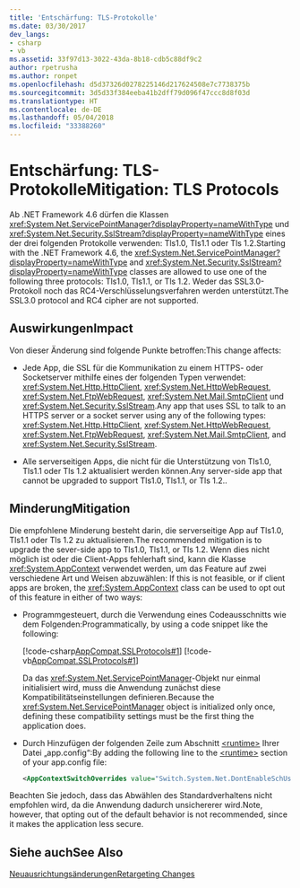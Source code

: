 ```yaml
---
title: 'Entschärfung: TLS-Protokolle'
ms.date: 03/30/2017
dev_langs:
- csharp
- vb
ms.assetid: 33f97d13-3022-43da-8b18-cdb5c88df9c2
author: rpetrusha
ms.author: ronpet
ms.openlocfilehash: d5d37326d0278225146d217624508e7c7738375b
ms.sourcegitcommit: 3d5d33f384eeba41b2dff79d096f47ccc8d8f03d
ms.translationtype: HT
ms.contentlocale: de-DE
ms.lasthandoff: 05/04/2018
ms.locfileid: "33388260"
---
```

# <a name="mitigation-tls-protocols"></a><span data-ttu-id="8400e-102">Entschärfung: TLS-Protokolle</span><span class="sxs-lookup"><span data-stu-id="8400e-102">Mitigation: TLS Protocols</span></span>
<span data-ttu-id="8400e-103">Ab .NET Framework 4.6 dürfen die Klassen <xref:System.Net.ServicePointManager?displayProperty=nameWithType> und <xref:System.Net.Security.SslStream?displayProperty=nameWithType> eines der drei folgenden Protokolle verwenden: Tls1.0, Tls1.1 oder Tls 1.2.</span><span class="sxs-lookup"><span data-stu-id="8400e-103">Starting with the .NET Framework 4.6, the <xref:System.Net.ServicePointManager?displayProperty=nameWithType> and <xref:System.Net.Security.SslStream?displayProperty=nameWithType> classes are allowed to use one of the following three protocols: Tls1.0, Tls1.1, or Tls 1.2.</span></span> <span data-ttu-id="8400e-104">Weder das SSL3.0-Protokoll noch das RC4-Verschlüsselungsverfahren werden unterstützt.</span><span class="sxs-lookup"><span data-stu-id="8400e-104">The SSL3.0 protocol and RC4 cipher are not supported.</span></span>  
  
## <a name="impact"></a><span data-ttu-id="8400e-105">Auswirkungen</span><span class="sxs-lookup"><span data-stu-id="8400e-105">Impact</span></span>  
 <span data-ttu-id="8400e-106">Von dieser Änderung sind folgende Punkte betroffen:</span><span class="sxs-lookup"><span data-stu-id="8400e-106">This change affects:</span></span>  
  
-   <span data-ttu-id="8400e-107">Jede App, die SSL für die Kommunikation zu einem HTTPS- oder Socketserver mithilfe eines der folgenden Typen verwendet: <xref:System.Net.Http.HttpClient>, <xref:System.Net.HttpWebRequest>, <xref:System.Net.FtpWebRequest>, <xref:System.Net.Mail.SmtpClient> und <xref:System.Net.Security.SslStream>.</span><span class="sxs-lookup"><span data-stu-id="8400e-107">Any app that uses SSL to talk to an HTTPS server or a socket server using any of the following types: <xref:System.Net.Http.HttpClient>, <xref:System.Net.HttpWebRequest>, <xref:System.Net.FtpWebRequest>, <xref:System.Net.Mail.SmtpClient>, and <xref:System.Net.Security.SslStream>.</span></span>  
  
-   <span data-ttu-id="8400e-108">Alle serverseitigen Apps, die nicht für die Unterstützung von Tls1.0, Tls1.1 oder Tls 1.2 aktualisiert werden können.</span><span class="sxs-lookup"><span data-stu-id="8400e-108">Any server-side app that cannot be upgraded to support Tls1.0, Tls1.1, or Tls 1.2..</span></span>  
  
## <a name="mitigation"></a><span data-ttu-id="8400e-109">Minderung</span><span class="sxs-lookup"><span data-stu-id="8400e-109">Mitigation</span></span>  
 <span data-ttu-id="8400e-110">Die empfohlene Minderung besteht darin, die serverseitige App auf Tls1.0, Tls1.1 oder Tls 1.2 zu aktualisieren.</span><span class="sxs-lookup"><span data-stu-id="8400e-110">The recommended mitigation is to upgrade the sever-side app to Tls1.0, Tls1.1, or Tls 1.2.</span></span> <span data-ttu-id="8400e-111">Wenn dies nicht möglich ist oder die Client-Apps fehlerhaft sind, kann die Klasse <xref:System.AppContext> verwendet werden, um das Feature auf zwei verschiedene Art und Weisen abzuwählen: </span><span class="sxs-lookup"><span data-stu-id="8400e-111">If this is not feasible, or if client apps are broken, the <xref:System.AppContext> class can be used to opt out of this feature in either of two ways:</span></span>  
  
-   <span data-ttu-id="8400e-112">Programmgesteuert, durch die Verwendung eines Codeausschnitts wie dem Folgenden:</span><span class="sxs-lookup"><span data-stu-id="8400e-112">Programmatically, by using a code snippet like the following:</span></span>  
  
     [!code-csharp[AppCompat.SSLProtocols#1](../../../samples/snippets/csharp/VS_Snippets_CLR/appcompat.sslprotocols/cs/program.cs#1)]
     [!code-vb[AppCompat.SSLProtocols#1](../../../samples/snippets/visualbasic/VS_Snippets_CLR/appcompat.sslprotocols/vb/module1.vb#1)]  
  
     <span data-ttu-id="8400e-113">Da das <xref:System.Net.ServicePointManager>-Objekt nur einmal initialisiert wird, muss die Anwendung zunächst diese Kompatibilitätseinstellungen definieren.</span><span class="sxs-lookup"><span data-stu-id="8400e-113">Because the <xref:System.Net.ServicePointManager> object is initialized only once, defining these compatibility settings must be the first thing the application does.</span></span>  
  
-   <span data-ttu-id="8400e-114">Durch Hinzufügen der folgenden Zeile zum Abschnitt [\<runtime>](../../../docs/framework/configure-apps/file-schema/runtime/runtime-element.md) Ihrer Datei „app.config“:</span><span class="sxs-lookup"><span data-stu-id="8400e-114">By adding the following line to the [\<runtime>](../../../docs/framework/configure-apps/file-schema/runtime/runtime-element.md) section of your app.config file:</span></span>  
  
    ```xml  
    <AppContextSwitchOverrides value="Switch.System.Net.DontEnableSchUseStrongCrypto=true"/>  
    ```  
  
 <span data-ttu-id="8400e-115">Beachten Sie jedoch, dass das Abwählen des Standardverhaltens nicht empfohlen wird, da die Anwendung dadurch unsichererer wird.</span><span class="sxs-lookup"><span data-stu-id="8400e-115">Note, however, that opting out of the default behavior is not recommended, since it makes the application less secure.</span></span>  
  
## <a name="see-also"></a><span data-ttu-id="8400e-116">Siehe auch</span><span class="sxs-lookup"><span data-stu-id="8400e-116">See Also</span></span>  
 [<span data-ttu-id="8400e-117">Neuausrichtungsänderungen</span><span class="sxs-lookup"><span data-stu-id="8400e-117">Retargeting Changes</span></span>](../../../docs/framework/migration-guide/retargeting-changes-in-the-net-framework-4-6.md)
